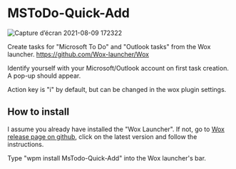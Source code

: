 # MSToDo-Quick-Add
![Capture d’écran 2021-08-09 172322](https://user-images.githubusercontent.com/56794425/128717015-522e685a-a103-4cc4-859d-018b38b59b50.png)

Create tasks for "Microsoft To Do" and "Outlook tasks" from the Wox launcher. https://github.com/Wox-launcher/Wox

Identify yourself with your Microsoft/Outlook account on first task creation. A pop-up should appear.

Action key is "i" by default, but can be changed in the wox plugin settings.

## How to install
I assume you already have installed the "Wox Launcher". If not, go to [Wox release page on github](https://github.com/Wox-launcher/Wox/releases), click on the latest version and follow the instructions.

Type "wpm install MsTodo-Quick-Add" into the Wox launcher's bar.


